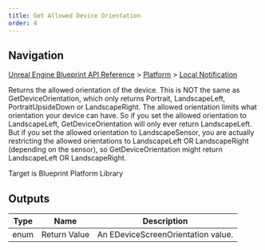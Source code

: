 ```yaml
---
title: Get Allowed Device Orientation
order: 4
---
```

## Navigation

[Unreal Engine Blueprint API Reference](https://dev.epicgames.com/documentation/en-us/unreal-engine/BlueprintAPI) > [Platform](https://dev.epicgames.com/documentation/en-us/unreal-engine/BlueprintAPI/Platform) > [Local Notification](https://dev.epicgames.com/documentation/en-us/unreal-engine/BlueprintAPI/Platform/LocalNotification)

Returns the allowed orientation of the device. This is NOT the same as GetDeviceOrientation, which only returns Portrait, LandscapeLeft,
PortraitUpsideDown or LandscapeRight. The allowed orientation limits what orientation your device can have. So if you set the allowed orientation
to LandscapeLeft, GetDeviceOrientation will only ever return LandscapeLeft. But if you set the allowed orientation to LandscapeSensor, you are actually
restricting the allowed orientations to LandscapeLeft OR LandscapeRight (depending on the sensor), so GetDeviceOrientation might return LandscapeLeft OR LandscapeRight.

Target is Blueprint Platform Library

## Outputs

| Type | Name | Description |
| --- | --- | --- |
| enum | Return Value | An EDeviceScreenOrientation value. |
